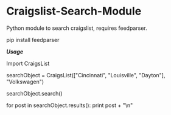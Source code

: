 # Craigslist-Search-Module
Python module to search craigslist, requires feedparser.

pip install feedparser


***Usage***

Import CraigsList

searchObject = CraigsList(["Cincinnati", "Louisville", "Dayton"], "Volkswagen")

searchObject.search()

for post in searchObject.results():
	print post + "\n"
